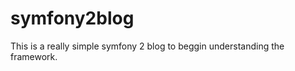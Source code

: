symfony2blog
============

This is a really simple symfony 2 blog to beggin understanding the framework.
